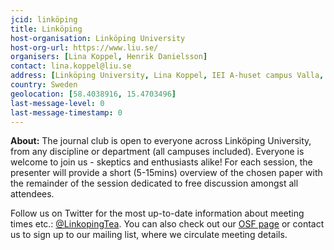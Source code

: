 ```yaml
---
jcid: linköping
title: Linköping 
host-organisation: Linköping University
host-org-url: https://www.liu.se/ 
organisers: [Lina Koppel, Henrik Danielsson] 
contact: lina.koppel@liu.se
address: [Linköping University, Lina Koppel, IEI A-huset campus Valla, 58183 Linköping]
country: Sweden
geolocation: [58.4038916, 15.4703496]
last-message-level: 0
last-message-timestamp: 0
---
```

**About:**
The journal club is open to everyone across Linköping University, from any discipline or department (all campuses included). Everyone is welcome to join us - skeptics and enthusiasts alike! For each session, the presenter will provide a short (5-15mins) overview of the chosen paper with the remainder of the session dedicated to free discussion amongst all attendees.

Follow us on Twitter for the most up-to-date information about meeting times etc.: [@LinkopingTea](https://twitter.com/LinkopingTea). You can also check out our [OSF page](https://osf.io/cfby7/) or contact us to sign up to our mailing list, where we circulate meeting details.
